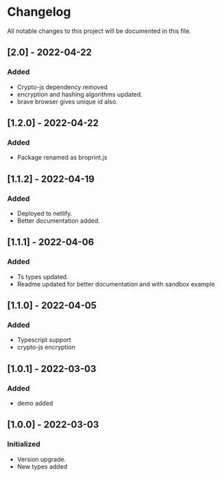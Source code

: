 # Changelog
All notable changes to this project will be documented in this file.

## [2.0] - 2022-04-22
### Added
- Crypto-js dependency removed
- encryption and hashing algorithms updated.
- brave browser gives unique id also.

## [1.2.0] - 2022-04-22
### Added
- Package renamed as broprint.js

## [1.1.2] - 2022-04-19
### Added
- Deployed to netlify.
- Better documentation added.

## [1.1.1] - 2022-04-06
### Added
- Ts types updated.
- Readme updated for better documentation and with sandbox example

## [1.1.0] - 2022-04-05
### Added
- Typescript support
- crypto-js encryption

## [1.0.1] - 2022-03-03
### Added
- demo added

## [1.0.0] - 2022-03-03
### Initialized
- Version upgrade.
- New types added
